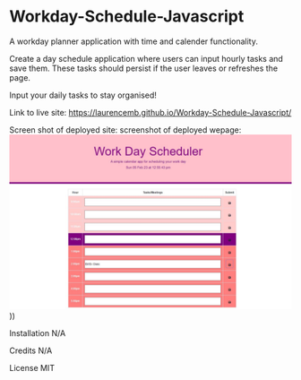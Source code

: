 # Workday-Schedule-Javascript
A workday planner application with time and calender functionality. 

Create a day schedule application where users can input hourly tasks and save them.
These tasks should persist if the user leaves or refreshes the page.

Input your daily tasks to stay organised!

Link to live site: https://laurencemb.github.io/Workday-Schedule-Javascript/

Screen shot of deployed site: screenshot of deployed wepage:
![](Capture.JPG)))

Installation N/A

Credits N/A

License MIT
